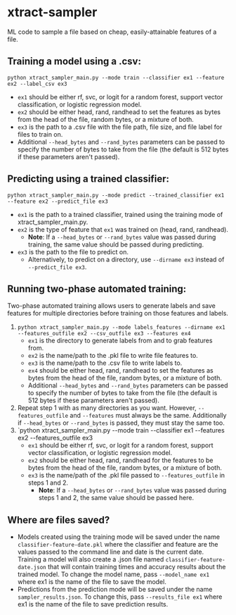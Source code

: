# xtract-sampler
ML code to sample a file based on cheap, easily-attainable features of a file. 

## Training a model using a .csv:
`python xtract_sampler_main.py --mode train --classifier ex1 --feature ex2 --label_csv ex3`
- `ex1` should be either rf, svc, or logit for a random forest, support vector classification, or logistic regression model.
- `ex2` should be either head, rand, randhead to set the features as bytes from the head of the file, random bytes, or a mixture of both.
- `ex3` is the path to a .csv file with the file path, file size, and file label for files to train on.
- Additional `--head_bytes` and `--rand_bytes` parameters can be passed to specify the number of bytes to take from the file (the default is 512 bytes if these parameters aren't passed).

## Predicting using a trained classifier:
`python xtract_sampler_main.py --mode predict --trained_classifier ex1 --feature ex2 --predict_file ex3`
- `ex1` is the path to a trained classifier, trained using the training mode of xtract_sampler_main.py.
- `ex2` is the type of feature that `ex1` was trained on (head, rand, randhead).
    - **Note**: If a `--head_bytes` or `--rand_bytes` value was passed during training, the same value should be passed during                  predicting. 
- `ex3` is the path to the file to predict on.
    - Alternatively, to predict on a directory, use `--dirname ex3` instead of `--predict_file ex3`.

## Running two-phase automated training:
Two-phase automated training allows users to generate labels and save features for multiple directories before training on those features and labels.
1. `python xtract_sampler_main.py --mode labels_features --dirname ex1 --features_outfile ex2 --csv_outfile ex3 --features ex4`
    - `ex1` is the directory to generate labels from and to grab features from.
    - `ex2` is the name/path to the .pkl file to write file features to. 
    - `ex3` is the name/path to the .csv file to write labels to.
    - `ex4` should be either head, rand, randhead to set the features as bytes from the head of the file, random bytes, or a mixture of both.
    - Additional `--head_bytes` and `--rand_bytes` parameters can be passed to specify the number of bytes to take from the file (the default is 512 bytes if these parameters aren't passed).
2. Repeat step 1 with as many directories as you want. However, `--features_outfile` and `--features` must always be the same. Additionally if `--head_bytes` or `--rand_bytes` is passed, they must stay the same too.
3. `python xtract_sampler_main.py --mode train --classifier ex1 --features ex2 --features_outfile ex3
    - `ex1` should be either rf, svc, or logit for a random forest, support vector classification, or logistic regression model.
    - `ex2` should be either head, rand, randhead for the features to be bytes from the head of the file, random bytes, or a mixture of both.
    - `ex3` is the name/path of the .pkl file passed to `--features_outfile` in steps 1 and 2.
        - **Note**: If a `--head_bytes` or `--rand_bytes` value was passed during steps 1 and 2, the same value should be passed here.

## Where are files saved?
- Models created using the training mode will be saved under the name `classifier-feature-date.pkl` where the classifier and feature are the values passed to the command line and date is the current date. Training a model will also create a .json file named `classifier-feature-date.json` that will contain training times and accuracy results about the trained model. To change the model name, pass `--model_name ex1` where ex1 is the name of the file to save the model.
- Predictions from the prediction mode will be saved under the name `sampler_results.json`. To change this, pass `--results_file ex1` where ex1 is the name of the file to save prediction results. 
